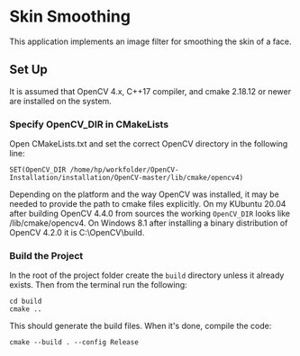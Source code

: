 # Skin Smoothing

This application implements an image filter for smoothing the skin of a face.

## Set Up

It is assumed that OpenCV 4.x, C++17 compiler, and cmake 2.18.12 or newer are installed on the system.

### Specify OpenCV_DIR in CMakeLists

Open CMakeLists.txt and set the correct OpenCV directory in the following line:

```
SET(OpenCV_DIR /home/hp/workfolder/OpenCV-Installation/installation/OpenCV-master/lib/cmake/opencv4)
```

Depending on the platform and the way OpenCV was installed, it may be needed to provide the path to cmake files explicitly. On my KUbuntu 20.04 after building OpenCV 4.4.0 from sources the working `OpenCV_DIR` looks like <OpenCV installation path>/lib/cmake/opencv4. On Windows 8.1 after installing a binary distribution of OpenCV 4.2.0 it is C:\OpenCV\build.


### Build the Project

In the root of the project folder create the `build` directory unless it already exists. Then from the terminal run the following:

```
cd build
cmake ..
```

This should generate the build files. When it's done, compile the code:

```
cmake --build . --config Release
```
